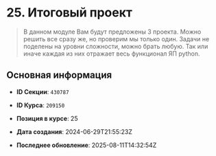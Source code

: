 # 25. Итоговый проект


> В данном модуле Вам будут предложены 3 проекта. Можно решить все сразу же, но проверим мы только один. Задачи не поделены на уровни сложности, можно брать любую. Так или иначе каждая из них отражает весь функционал ЯП python.


## Основная информация

- **ID Секции**: `430787`
- **ID Курса**: `209150`
- **Позиция в курсе**: 25
- **Дата создания**: 2024-06-29T21:55:23Z

- **Последнее обновление**: 2025-08-11T14:32:54Z

